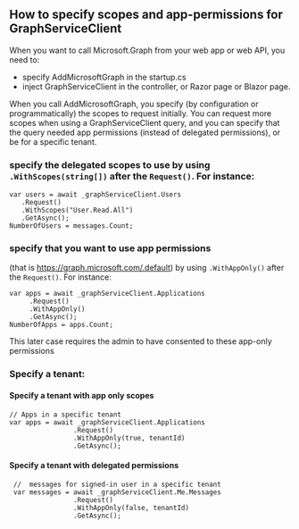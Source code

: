 ## How to specify scopes and app-permissions for GraphServiceClient

When you want to call Microsoft.Graph from your web app or web API, you need to:
- specify AddMicrosoftGraph in the startup.cs
- inject GraphServiceClient in the controller, or Razor page or Blazor page.

When you call AddMicrosoftGraph, you specify (by configuration or programmatically) the scopes to request initially. You can request more scopes when
using a GraphServiceClient query, and you can specify that the query needed app permissions (instead of delegated permissions), or be for a specific tenant.

### specify the delegated scopes to use by using `.WithScopes(string[])` after the `Request()`. For instance:

  ```CSharp
  var users = await _graphServiceClient.Users
     .Request()
     .WithScopes("User.Read.All")
     .GetAsync();
  NumberOfUsers = messages.Count;
  ```

### specify that you want to use app permissions 
(that is https://graph.microsoft.com/.default) by using `.WithAppOnly()` after the `Request()`. For instance:

  ```CSharp
  var apps = await _graphServiceClient.Applications
       .Request()
       .WithAppOnly()
       .GetAsync();
  NumberOfApps = apps.Count;
  ```

  This later case requires the admin to have consented to these app-only permissions

### Specify a tenant:

#### Specify a tenant with app only scopes
```CSharp
// Apps in a specific tenant
var apps = await _graphServiceClient.Applications
                .Request()
                .WithAppOnly(true, tenantId)
                .GetAsync();
```

#### Specify a tenant with delegated permissions
         
```CSharp       
 //  messages for signed-in user in a specific tenant
 var messages = await _graphServiceClient.Me.Messages
                .Request()
                .WithAppOnly(false, tenantId)
                .GetAsync();
```